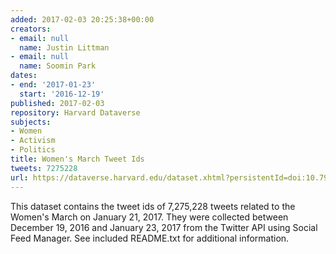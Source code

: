 ```yaml
---
added: 2017-02-03 20:25:38+00:00
creators:
- email: null
  name: Justin Littman
- email: null
  name: Soomin Park
dates:
- end: '2017-01-23'
  start: '2016-12-19'
published: 2017-02-03
repository: Harvard Dataverse
subjects:
- Women
- Activism
- Politics
title: Women's March Tweet Ids
tweets: 7275228
url: https://dataverse.harvard.edu/dataset.xhtml?persistentId=doi:10.7910/DVN/5ZVMOR
---
```


This dataset contains the tweet ids of 7,275,228 tweets related to the Women's March on January 21, 2017.  They were collected between December 19, 2016 and January 23, 2017 from the Twitter API using Social Feed Manager. See included README.txt for additional information.
